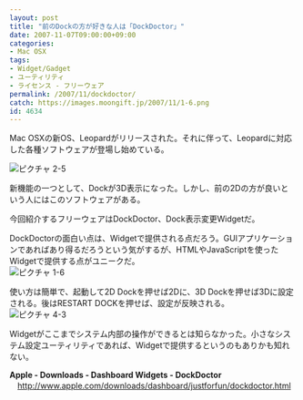 ```yaml
---
layout: post
title: "前のDockの方が好きな人は「DockDoctor」"
date: 2007-11-07T09:00:00+09:00
categories:
- Mac OSX
tags: 
- Widget/Gadget
- ユーティリティ
- ライセンス - フリーウェア
permalink: /2007/11/dockdoctor/
catch: https://images.moongift.jp/2007/11/1-6.png
id: 4634
---
```

Mac OSXの新OS、Leopardがリリースされた。それに伴って、Leopardに対応した各種ソフトウェアが登場し始めている。   
  
 ![ピクチャ 2-5](https://images.moongift.jp/2007/11/2-5.png)  
  
新機能の一つとして、Dockが3D表示になった。しかし、前の2Dの方が良いという人にはこのソフトウェアがある。   
  
今回紹介するフリーウェアはDockDoctor、Dock表示変更Widgetだ。   
<!--more-->  
DockDoctorの面白い点は、Widgetで提供される点だろう。GUIアプリケーションであればあり得るだろうという気がするが、HTMLやJavaScriptを使ったWidgetで提供する点がユニークだ。   
 ![ピクチャ 1-6](https://images.moongift.jp/2007/11/1-6.png)  
  
使い方は簡単で、起動して2D Dockを押せば2Dに、3D Dockを押せば3Dに設定される。後はRESTART DOCKを押せば、設定が反映される。   
 ![ピクチャ 4-3](https://images.moongift.jp/2007/11/4-3.png)  
  
Widgetがここまでシステム内部の操作ができるとは知らなかった。小さなシステム設定ユーティリティであれば、Widgetで提供するというのもありかも知れない。   
  
**Apple - Downloads - Dashboard Widgets - DockDoctor**   
　[http://www.apple.com/downloads/dashboard/justforfun/dockdoctor.html   
](http://www.apple.com/downloads/dashboard/justforfun/dockdoctor.html)

